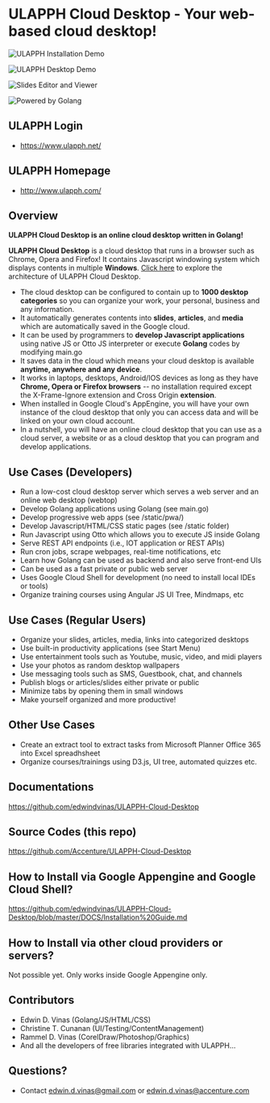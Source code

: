 ULAPPH Cloud Desktop - Your web-based cloud desktop!
====================

![ULAPPH Installation Demo](https://lh3.googleusercontent.com/G_obRdz4_ySYr2qyoLhPpmtF9Qcv-bpLFjV44yIBdKCuVNr_TYiVu5oGtHzBqp1lOtPeb9a6Y9Q4mXOeE8DSQOVRcjYZVeA=s800 "ULAPPH Installation Demo")

![ULAPPH Desktop Demo](https://lh3.googleusercontent.com/AJBWaOVmclUEqZA9TJIAvR1X6j0VuUrmpzj6RwqWcSS5WbnyDfv1fxyybpQ1yqaaA6iimhZgLNNp5aiWjjyD_y5MbF1Zjw=s800 "ULAPPH Desktop Demo")

![Slides Editor and Viewer](https://lh3.googleusercontent.com/ttdHI6awI2U7ZBJD00ev7s0fQC-XNW95ucv9HnpaLRFVFHH0UqAFKxdc-_0dyb_5X0fV_NhTUmkZfdvGCVXYFy4Jbfzw=s800 "Slides Editor and Viewer")


![Powered by Golang](https://lh3.googleusercontent.com/0wQw4w0aQg9qHame4KLFB1NVAEeyFuRyfrFZhe60yebEmuTr5ZzLJJ7I7efQdSCNIWYJ2SNsNAZe2ygFJD4eNJRsjSD___o "Powered by Golang")

ULAPPH Login
----------------
* https://www.ulapph.net/

ULAPPH Homepage
----------------
* http://www.ulapph.com/

Overview
--------------
**ULAPPH Cloud Desktop is an online cloud desktop written in Golang!**

**ULAPPH Cloud Desktop** is a cloud desktop that runs in a browser such as Chrome, Opera and Firefox! It contains Javascript windowing system which displays contents in multiple **Windows**. [Click here](https://ulapph-portal.appspot.com/media?FUNC_CODE=RAWTEXT&MEDIA_ID=23&SID=TDSMEDIA-23) to explore the architecture of ULAPPH Cloud Desktop. 

- The cloud desktop can be configured to contain up to **1000 desktop categories** so you can organize your work, your personal, business and any information. 
- It automatically generates contents into **slides**, **articles**, and **media** which are automatically saved in the Google cloud.
- It can be used by programmers to **develop Javascript applications** using native JS or Otto JS interpreter or execute **Golang** codes by modifying main.go
- It saves data in the cloud which means your cloud desktop is available **anytime, anywhere and any device**. 
- It works in laptops, desktops, Android/IOS devices as long as they have **Chrome, Opera or Firefox browsers** -- no installation required except the X-Frame-Ignore extension and Cross Origin **extension**. 
- When installed in Google Cloud's AppEngine, you will have your own instance of the cloud desktop that only you can access data and will be linked on your own cloud account. 
- In a nutshell, you will have an online cloud desktop that you can use as a cloud server, a website or as a cloud desktop that you can program and develop applications.

Use Cases (Developers)
---------
- Run a low-cost cloud desktop server which serves a web server and an online web desktop (webtop)
- Develop Golang applications using Golang (see main.go)
- Develop progressive web apps (see /static/pwa/)
- Develop Javascript/HTML/CSS static pages (see /static folder)
- Run Javascript using Otto which allows you to execute JS inside Golang
- Serve REST API endpoints (i.e., IOT application or REST APIs)
- Run cron jobs, scrape webpages, real-time notifications, etc
- Learn how Golang can be used as backend and also serve front-end UIs
- Can be used as a fast private or public web server
- Uses Google Cloud Shell for development (no need to install local IDEs or tools)
- Organize training courses using Angular JS UI Tree, Mindmaps, etc

Use Cases (Regular Users)
---------
- Organize your slides, articles, media, links into categorized desktops
- Use built-in productivity applications (see Start Menu)
- Use entertainment tools such as Youtube, music, video, and midi players
- Use your photos as random desktop wallpapers
- Use messaging tools such as SMS, Guestbook, chat, and channels
- Publish blogs or articles/slides either private or public
- Minimize tabs by opening them in small windows
- Make yourself organized and more productive!

Other Use Cases
---------
- Create an extract tool to extract tasks from Microsoft Planner Office 365 into Excel spreadhsheet
- Organize courses/trainings using D3.js, UI tree, automated quizzes etc.

Documentations
----------------
https://github.com/edwindvinas/ULAPPH-Cloud-Desktop

Source Codes (this repo)
----------------
https://github.com/Accenture/ULAPPH-Cloud-Desktop

How to Install via Google Appengine and Google Cloud Shell?
------------------
https://github.com/edwindvinas/ULAPPH-Cloud-Desktop/blob/master/DOCS/Installation%20Guide.md

How to Install via other cloud providers or servers?
---------
Not possible yet. Only works inside Google Appengine only.

Contributors
----------------
- Edwin D. Vinas (Golang/JS/HTML/CSS)
- Christine T. Cunanan (UI/Testing/ContentManagement)
- Rammel D. Vinas (CorelDraw/Photoshop/Graphics)
- And all the developers of free libraries integrated with ULAPPH...

Questions?
------------------------------
- Contact edwin.d.vinas@gmail.com or edwin.d.vinas@accenture.com

